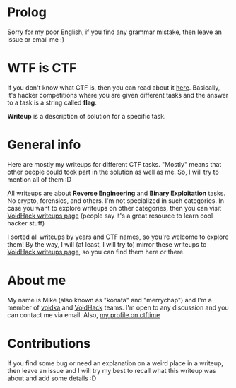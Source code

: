 # Prolog

Sorry for my poor English, if you find any grammar mistake, then leave an issue or email me :)

# WTF is CTF

If you don't know what CTF is, then you can read about it [here](https://ctftime.org/ctf-wtf/). Basically, it's hacker competitions where you are given different tasks and the answer to a task is a string called **flag**.

**Writeup** is a description of solution for a specific task.

# General info

Here are mostly my writeups for different CTF tasks. "Mostly" means that other people could took part in the solution as well as me. So, I will try to mention all of them :D

All writeups are about __Reverse Engineering__ and __Binary Exploitation__ tasks. No crypto, forensics, and others. I'm not specialized in such categories. In case you want to explore writeups on other categories, then you can visit [VoidHack writeups page](https://github.com/VoidHack/write-ups) (people say it's a great resource to learn cool hacker stuff)

I sorted all writeups by years and CTF names, so you're welcome to explore them! By the way, I will (at least, I will try to) mirror these writeups to [VoidHack writeups page](https://github.com/VoidHack/write-ups), so you can find them here or there.

# About me

My name is Mike (also known as "konata" and "merrychap") and I'm a member of [voidka](https://ctftime.org/team/11532) and [VoidHack](https://ctftime.org/team/21137) teams. I'm open to any discussion and you can contact me via email. Also, [my profile on ctftime](https://ctftime.org/user/11665)

# Contributions

If you find some bug or need an explanation on a weird place in a writeup, then leave an issue and I will try my best to recall what this writeup was about and add some details :D